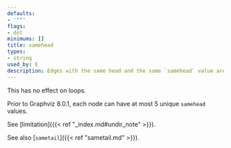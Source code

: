 ```yaml
---
defaults:
- '""'
flags:
- dot
minimums: []
title: samehead
types:
- string
used_by: E
description: Edges with the same head and the same `samehead` value are aimed at the same point on the head
---
```


This has no effect on loops.

Prior to Graphviz 8.0.1, each node can have at most 5 unique `samehead` values.

See [limitation]({{< ref "_index.md#undir_note" >}}).

See also [`sametail`]({{< ref "sametail.md" >}}).
